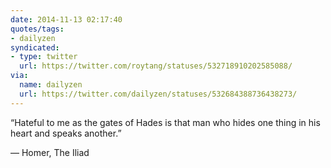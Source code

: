 ```yaml
---
date: 2014-11-13 02:17:40
quotes/tags:
- dailyzen
syndicated:
- type: twitter
  url: https://twitter.com/roytang/statuses/532718910202585088/
via:
  name: dailyzen
  url: https://twitter.com/dailyzen/statuses/532684388736438273/
---
```


“Hateful to me as the gates of Hades is that man who hides one thing in his heart and speaks another.” 

― Homer, The Iliad